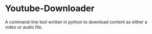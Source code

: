 # Youtube-Downloader
A command-line tool written in python to download content as either a video or audio file.
